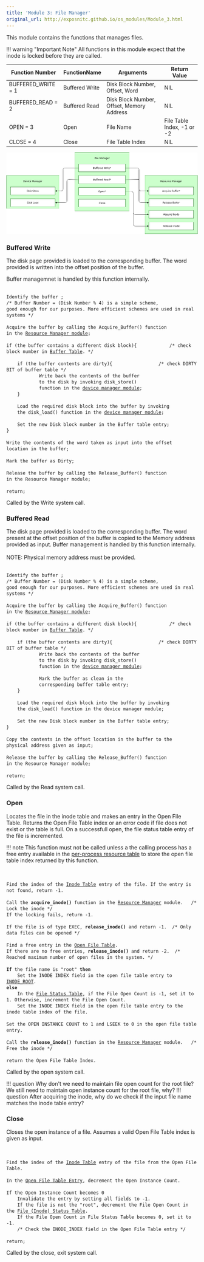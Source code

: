 ```yaml
---
title: 'Module 3: File Manager'
original_url: http://exposnitc.github.io/os_modules/Module_3.html
---
```


This module contains the functions that manages files.

!!! warning "Important Note"
    All functions in this module expect that the inode is locked before they are called.

| Function Number    | FunctionName   | Arguments                                 | Return Value               |
| ------------------ | -------------- | ----------------------------------------- | -------------------------- |
| BUFFERED_WRITE = 1 | Buffered Write | Disk Block Number, Offset, Word           | NIL                        |
| BUFFERED_READ = 2  | Buffered Read  | Disk Block Number, Offset, Memory Address | NIL                        |
| OPEN = 3           | Open           | File Name                                 | File Table Index, -1 or -2 |
| CLOSE = 4          | Close          | File Table Index                          | NIL                        |

![](../assets/img/modules/FileManager.png)

###  Buffered Write
The disk page provided is loaded to the corresponding buffer. The word provided is written into the offset position of the buffer.

Buffer managemnet is handled by this function internally.

<pre><code>
Identify the buffer ; 			
/* Buffer Number = (Disk Number % 4) is a simple scheme, 
good enough for our purposes. More efficient schemes are used in real systems */

Acquire the buffer by calling the Acquire_Buffer() function	
in the <a href="../../modules/module-00/">Resource Manager module</a>;

if (the buffer contains a different disk block){  			/* check block number in <a href="../../os-design/mem-ds/#buffer_table">Buffer Table</a>. */
    
    if (the buffer contents are dirty){					/* check DIRTY BIT of buffer table */
            Write back the contents of the buffer
            to the disk by invoking disk_store() 
            function in the <a href="../../modules/module-04/">device manager module</a>;
    }
    
    Load the required disk block into the buffer by invoking
    the disk_load() function in the <a href="../../modules/module-04/">device manager module</a>;

    Set the new Disk block number in the Buffer table entry;
}

Write the contents of the word taken as input into the offset
location in the buffer; 

Mark the buffer as Dirty;

Release the buffer by calling the Release_Buffer() function
in the Resource Manager module;

return;
</code></pre>

Called by the Write system call.

### Buffered Read

The disk page provided is loaded to the corresponding buffer. The word present at the offset position of the buffer is copied to the Memory address provided as input. Buffer management is handled by this function internally.<br> <br>
NOTE: Physical memory address must be provided. 

<pre><code>
Identify the buffer ; 			
/* Buffer Number = (Disk Number % 4) is a simple scheme, 
good enough for our purposes. More efficient schemes are used in real systems */

Acquire the buffer by calling the Acquire_Buffer() function
in the <a href="../../modules/module-00/">Resource Manager module</a>;

if (the buffer contains a different disk block){  			/* check block number in <a href="../../os-design/mem-ds/#buffer_table">Buffer Table</a>. */
    
    if (the buffer contents are dirty){					/* check DIRTY BIT of buffer table */
            Write back the contents of the buffer
            to the disk by invoking disk_store() 
            function in the <a href="../../modules/module-04/">device manager module</a>;
            
            Mark the buffer as clean in the 
            corresponding buffer table entry;
    }
    
    Load the required disk block into the buffer by invoking
    the disk_load() function in the device manager module;

    Set the new Disk block number in the Buffer table entry;
}

Copy the contents in the offset location in the buffer to the
physical address given as input; 
    
Release the buffer by calling the Release_Buffer() function
in the Resource Manager module;

return;
</code></pre>

Called by the Read system call. 

### Open

Locates the file in the inode table and makes an entry in the Open File Table. Returns the Open File Table index or an error code if file does not exist or the table is full. On a successfull open, the file status table entry of the file is incremented.

!!! note
     This function must not be called unless a the calling process has a free entry available in the <a href="../../os-design/process-table/#per_process_table">per-process resource table</a> to store the open file table index returned by this function.

<pre><code>

Find the index of the <a href="../../os-design/disk-ds/#inode_table">Inode Table</a> entry of the file. If the entry is not found, return -1.

Call the <b>acquire_inode()</b> function in the <a href="../../modules/module-00/">Resource Manager</a> module.&nbsp;&nbsp; /* Lock the inode */
If the locking fails, return -1. 

If the file is of type EXEC, <b>release_inode()</b> and return -1. 	/* Only data files can be opened */

Find a free entry in the <a href="../../os-design/mem-ds/#file_table">Open File Table</a>.
If there are no free entries, <b>release_inode()</b> and return -2.  /* Reached maximum number of open files in the system. */

<b>If</b> the file name is "root" <b>then</b> 
	Set the INODE INDEX field in the open file table entry to <a href="../../support-tools/constants/">INODE_ROOT</a>. 
<b>else</b>
	In the <a href="../../os-design/mem-ds/#file_lock_status_table">File Status Table</a>, if the File Open Count is -1, set it to 1. Otherwise, increment the File Open Count.
	Set the INODE INDEX field in the open file table entry to the inode table index of the file. 

Set the OPEN INSTANCE COUNT to 1 and LSEEK to 0 in the open file table entry.

Call the <b>release_inode()</b> function in the <a href="../../modules/module-00/">Resource Manager</a> module.&nbsp;&nbsp; /* Free the inode */

return the Open File Table Index.
</code></pre>

Called by the open system call.

!!! question
    Why don't we need to maintain file open count for the root file? We still need to maintain open instance count for the root file, why?
!!! question
    After acquiring the inode, why do we check if the input file name matches the inode table entry?



### Close
Closes the open instance of a file. Assumes a valid Open File Table index is given as input. 


<pre><code>

Find the index of the <a href="../../os-design/disk-ds/#inode_table">Inode Table</a> entry of the file from the Open File Table.

In the <a href="../../os-design/mem-ds/#file_table">Open File Table Entry</a>, decrement the Open Instance Count.

If the Open Instance Count becomes 0
	Invalidate the entry by setting all fields to -1.
	If the file is not the "root", decrement the File Open Count in the <a href="../../os-design/mem-ds/#file_lock_status_table">File (Inode) Status Table</a>.
	If the File Open Count in File Status Table becomes 0, set it to -1.
	/* Check the INODE_INDEX field in the Open File Table entry */

return;
</code></pre>


Called by the close, exit system call.